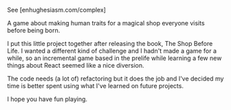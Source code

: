 See [enhughesiasm.com/complex]

A game about making human traits for a magical shop everyone visits before being born.

I put this little project together after releasing the book, The Shop Before Life. I wanted a different kind of challenge and I hadn't made a game for a while, so an incremental game based in the prelife while learning a few new things about React seemed like a nice diversion.

The code needs (a lot of) refactoring but it does the job and I've decided my time is better spent using what I've learned on future projects.

I hope you have fun playing.

